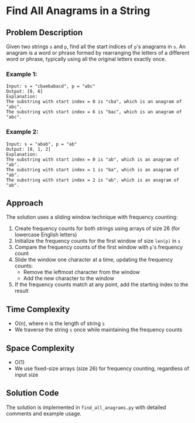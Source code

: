 # Find All Anagrams in a String

## Problem Description
Given two strings `s` and `p`, find all the start indices of `p`'s anagrams in `s`. An anagram is a word or phrase formed by rearranging the letters of a different word or phrase, typically using all the original letters exactly once.

### Example 1:
```
Input: s = "cbaebabacd", p = "abc"
Output: [0, 6]
Explanation:
The substring with start index = 0 is "cba", which is an anagram of "abc".
The substring with start index = 6 is "bac", which is an anagram of "abc".
```

### Example 2:
```
Input: s = "abab", p = "ab"
Output: [0, 1, 2]
Explanation:
The substring with start index = 0 is "ab", which is an anagram of "ab".
The substring with start index = 1 is "ba", which is an anagram of "ab".
The substring with start index = 2 is "ab", which is an anagram of "ab".
```

## Approach
The solution uses a sliding window technique with frequency counting:

1. Create frequency counts for both strings using arrays of size 26 (for lowercase English letters)
2. Initialize the frequency counts for the first window of size `len(p)` in `s`
3. Compare the frequency counts of the first window with `p`'s frequency count
4. Slide the window one character at a time, updating the frequency counts:
   - Remove the leftmost character from the window
   - Add the new character to the window
5. If the frequency counts match at any point, add the starting index to the result

## Time Complexity
- O(n), where n is the length of string `s`
- We traverse the string `s` once while maintaining the frequency counts

## Space Complexity
- O(1)
- We use fixed-size arrays (size 26) for frequency counting, regardless of input size

## Solution Code
The solution is implemented in `find_all_anagrams.py` with detailed comments and example usage. 